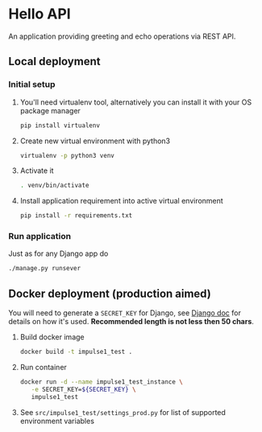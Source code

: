 # Hello API

An application providing greeting and echo operations via REST API.

## Local deployment

### Initial setup

1. You'll need virtualenv tool, alternatively you can install it with your OS package manager
    ```bash
    pip install virtualenv
    ```
1. Create new virtual environment with python3
    ```bash
    virtualenv -p python3 venv
    ```
1. Activate it
    ```bash
    . venv/bin/activate
    ```
1. Install application requirement into active virtual environment
    ```bash
    pip install -r requirements.txt
    ```

### Run application

Just as for any Django app do

```bash
./manage.py runsever
```

## Docker deployment (production aimed)

You will need to generate a `SECRET_KEY` for Django, see 
[Django doc](https://docs.djangoproject.com/en/2.1/ref/settings/#secret-key) for details on how it's used. **Recommended
length is not less then 50 chars**.

1. Build docker image
    ```bash
    docker build -t impulse1_test .
    ```
    
1. Run container
    ```bash
    docker run -d --name impulse1_test_instance \
       -e SECRET_KEY=${SECRET_KEY} \
       impulse1_test
    ```
    
 1. See `src/impulse1_test/settings_prod.py` for list of supported environment variables
 